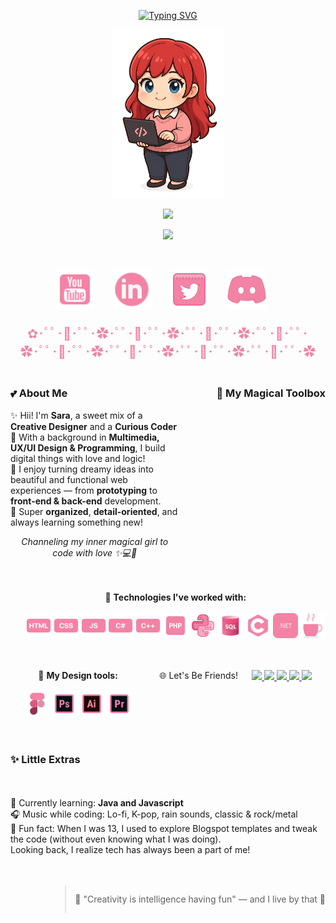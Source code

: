 <p align="center">
  <a href="https://github.com/DenverCoder1/readme-typing-svg">
    <img src="https://readme-typing-svg.demolab.com?font=Quicksand&size=36&pause=1000&color=F283A5&center=true&vCenter=true&width=400&lines=Hey%2C+I'm+Sara!+%F0%9F%8C%B9" alt="Typing SVG" />
  </a>
</p>


<!--char-->
<p align="center">
  <img src="https://github.com/saramchq/saramchq/raw/main/assets/char.png" alt="Sara chibi character" width="180"/>
</p>
<!-- Typing SVG -->
<p align="center">
  <!-- Typing SVG baseado no projeto de DenverCoder1 -->
  <a href="https://github.com/DenverCoder1/readme-typing-svg">
    <img src="https://readme-typing-svg.demolab.com/?lines=Creative%20Dev%20%26%20UX%2FUI%20Designer;Always%20learning%20something%20new%20%F0%9F%8C%9F;Coding%20with%20love%20and%20a%20bit%20of%20magic%20%E2%9C%A8&font=Quicksand&center=true&width=500&height=45&color=F79BCF&vCenter=true&pause=1000&size=20" />
  </a>
</p>

<!--status-->
<p align="center">
  <img src="https://github-readme-stats.vercel.app/api?username=saramchq&show_icons=true&title_color=F283A5&icon_color=F283A5&text_color=F6D7E0&bg_color=00000000&border_radius=10" />
</p>

<br>
<p align="center">
  <a href="https://www.youtube.com/@saralunee"><img width="64px" src="https://github.com/saramchq/saramchq/blob/main/assets/icons8-youtube-48.png"/></a>
  &#8287;&#8287;&#8287;&#8287;&#8287;
  <a href="https://www.linkedin.com/in/saraluisam/"><img width="64px" src="https://github.com/saramchq/saramchq/blob/main/assets/icons8-linkedin-48.png"/></a>
  &#8287;&#8287;&#8287;&#8287;&#8287;
  <a href="https://twitter.com/saracoding"><img width="64px" src="https://github.com/saramchq/saramchq/blob/main/assets/icons8-twitter-squared-64.png"/></a>
  &#8287;&#8287;&#8287;&#8287;&#8287;
  <a href="https://discord.gg/users/saracoding"><img width="64px" src="https://github.com/saramchq/saramchq/blob/main/assets/icons8-discord-80.png"/></a>
  &#8287;&#8287;&#8287;&#8287;&#8287;

<p align="center" style="color: #F283A5; font-size: 20px;">✿･ﾟﾟ･🌸･ﾟﾟ･✿･ﾟﾟ･🌸･ﾟﾟ･✿･ﾟﾟ･🌸･ﾟﾟ･✿･ﾟﾟ･🌸･ﾟﾟ･✿･ﾟﾟ･🌸･ﾟﾟ･✿･ﾟﾟ･🌸･ﾟﾟ･✿･ﾟﾟ･🌸･ﾟﾟ･✿･ﾟﾟ･🌸･ﾟﾟ･✿</p>


<p align="center">
<div style="display: flex; justify-content: space-between; align-items: flex-start; gap: 20px; flex-wrap: wrap;">

  <div style="flex: 1; min-width: 250px; max-width: 500px;">
    <h3>💕 About Me</h3>
    <p>
      ✨ Hii! I'm <b>Sara</b>, a sweet mix of a <b>Creative Designer</b> and a <b>Curious Coder</b><br>
      🌸 With a background in <b>Multimedia, UX/UI Design & Programming</b>, I build digital things with love and logic!<br>
      🎀 I enjoy turning dreamy ideas into beautiful and functional web experiences — from <b>prototyping</b> to <b>front-end & back-end</b> development.<br>
      🧁 Super <b>organized</b>, <b>detail-oriented</b>, and always learning something new!
    </p>
    <p align="center"><i>Channeling my inner magical girl to code with love ✨💻🌙</i></p>
  </div>
</p>
<br>
<h3 align="center">💼 My Magical Toolbox</h3></p>

<p align="center">🧪 <b>Technologies I've worked with:</b><br><br> 

<img src="https://github.com/saramchq/saramchq/blob/main/assets/icons8-html-48.png" width="40" title="HTML5"/>
<img src="https://github.com/saramchq/saramchq/blob/main/assets/icons8-css-48.png" width="40" title="CSS3"/>
<img src="https://github.com/saramchq/saramchq/blob/main/assets/icons8-js-48.png" width="40" title=".javascript"/>
<img src="https://github.com/saramchq/saramchq/blob/main/assets/icons8-cs-48.png" width="40" title="C#"/>
<img src="https://github.com/saramchq/saramchq/blob/main/assets/icons8-c-plus-plus-48.png" width="40" title="C++"/>
<img src="https://github.com/saramchq/saramchq/blob/main/assets/icons8-php-48.png" width="40" title="PHP"/>
<img src="https://github.com/saramchq/saramchq/blob/main/assets/icons8-python-64.png" width="40" title="Python"/>
<img src="https://github.com/saramchq/saramchq/blob/main/assets/icons8-sql-48.png" width="40" title="MySQL"/>
<img src="https://github.com/saramchq/saramchq/blob/main/assets/icons8-c-48.png" width="40" title="C"/>
<img src="https://github.com/saramchq/saramchq/blob/main/assets/icons8-.net-32.png" width="40" title=".NET"/>
<img src="https://github.com/saramchq/saramchq/blob/main/assets/icons8-java-58.png" width="40" title=".java"/>
</p>
<br>

<p align="center">🎨 <b>My Design tools:</b><br><br>
<img src="https://github.com/saramchq/saramchq/blob/main/assets/figma.png" width="40" title="Figma"/>
<img src="https://github.com/saramchq/saramchq/blob/main/assets/ps.png" width="40" title="PS"/>
<img src="https://github.com/saramchq/saramchq/blob/main/assets/icons8-illustrator-48.png" width="40" title="Illustrator"/>
<img src="https://github.com/saramchq/saramchq/blob/main/assets/premiere.png" width="40" title="Premiere"/>
</p>
<br>
<p align="center"> 🌐 Let's Be Friends!</p>

<p align="center">
  <a href="https://www.youtube.com/@saralunee">
    <img src="https://img.shields.io/static/v1?message=YouTube&logo=youtube&label=&color=F283A5&logoColor=white&style=for-the-badge" height="35"/>
  </a>
  <a href="https://www.instagram.com/saracoding/">
    <img src="https://img.shields.io/static/v1?message=Instagram&logo=instagram&label=&color=F283A5&logoColor=white&style=for-the-badge" height="35"/>
  </a>
  <a href="https://discordapp.com/users/saracoding">
    <img src="https://img.shields.io/static/v1?message=Discord&logo=discord&label=&color=F283A5&logoColor=white&style=for-the-badge" height="35"/>
  </a>
  <a href="mailto:saaracoding@gmail.com">
    <img src="https://img.shields.io/static/v1?message=Gmail&logo=gmail&label=&color=F283A5&logoColor=white&style=for-the-badge" height="35"/>
  </a>
  <a href="https://www.linkedin.com/in/saraluisam/">
    <img src="https://img.shields.io/static/v1?message=LinkedIn&logo=linkedin&label=&color=F283A5&logoColor=white&style=for-the-badge" height="35"/>
  </a>
</p>


---

### ✨ Little Extras

🌷 Currently learning: **Java and Javascript**  
🎧 Music while coding: Lo-fi, K-pop, rain sounds, classic & rock/metal<br>
🧸 Fun fact: When I was 13, I used to explore Blogspot templates and tweak the code (without even knowing what I was doing). <br>
Looking back, I realize tech has always been a part of me!</p>

---

> 🌙 "Creativity is intelligence having fun" — and I live by that 💖

